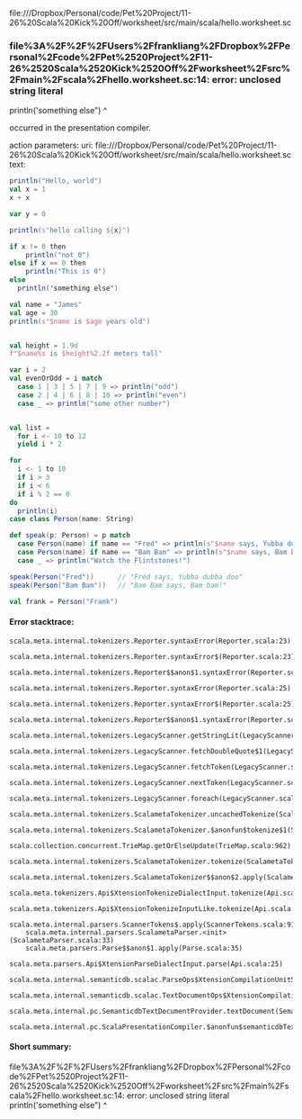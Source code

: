 file://<HOME>/Dropbox/Personal/code/Pet%20Project/11-26%20Scala%20Kick%20Off/worksheet/src/main/scala/hello.worksheet.sc
### file%3A%2F%2F%2FUsers%2Ffrankliang%2FDropbox%2FPersonal%2Fcode%2FPet%2520Project%2F11-26%2520Scala%2520Kick%2520Off%2Fworksheet%2Fsrc%2Fmain%2Fscala%2Fhello.worksheet.sc:14: error: unclosed string literal
  println('something else")
                         ^

occurred in the presentation compiler.

action parameters:
uri: file://<HOME>/Dropbox/Personal/code/Pet%20Project/11-26%20Scala%20Kick%20Off/worksheet/src/main/scala/hello.worksheet.sc
text:
```scala
println("Hello, world")
val x = 1
x + x

var y = 0

println(s"hello calling ${x}")

if x != 0 then 
    println("not 0")
else if x == 0 then
    println("This is 0")
else 
  println('something else")

val name = "James"
val age = 30
println(s"$name is $age years old")


val height = 1.9d
f"$name%s is $height%2.2f meters tall"

var i = 2
val evenOrOdd = i match
  case 1 | 3 | 5 | 7 | 9 => println("odd")
  case 2 | 4 | 6 | 8 | 10 => println("even")
  case _ => println("some other number")


val list =
  for i <- 10 to 12
  yield i * 2

for
  i <- 1 to 10
  if i > 3
  if i < 6
  if i % 2 == 0
do
  println(i)
case class Person(name: String)

def speak(p: Person) = p match
  case Person(name) if name == "Fred" => println(s"$name says, Yubba dubba doo")
  case Person(name) if name == "Bam Bam" => println(s"$name says, Bam bam!")
  case _ => println("Watch the Flintstones!")

speak(Person("Fred"))      // "Fred says, Yubba dubba doo"
speak(Person("Bam Bam"))   // "Bam Bam says, Bam bam!"

val frank = Person("Frank")

```



#### Error stacktrace:

```
scala.meta.internal.tokenizers.Reporter.syntaxError(Reporter.scala:23)
	scala.meta.internal.tokenizers.Reporter.syntaxError$(Reporter.scala:23)
	scala.meta.internal.tokenizers.Reporter$$anon$1.syntaxError(Reporter.scala:33)
	scala.meta.internal.tokenizers.Reporter.syntaxError(Reporter.scala:25)
	scala.meta.internal.tokenizers.Reporter.syntaxError$(Reporter.scala:25)
	scala.meta.internal.tokenizers.Reporter$$anon$1.syntaxError(Reporter.scala:33)
	scala.meta.internal.tokenizers.LegacyScanner.getStringLit(LegacyScanner.scala:553)
	scala.meta.internal.tokenizers.LegacyScanner.fetchDoubleQuote$1(LegacyScanner.scala:372)
	scala.meta.internal.tokenizers.LegacyScanner.fetchToken(LegacyScanner.scala:376)
	scala.meta.internal.tokenizers.LegacyScanner.nextToken(LegacyScanner.scala:211)
	scala.meta.internal.tokenizers.LegacyScanner.foreach(LegacyScanner.scala:1011)
	scala.meta.internal.tokenizers.ScalametaTokenizer.uncachedTokenize(ScalametaTokenizer.scala:24)
	scala.meta.internal.tokenizers.ScalametaTokenizer.$anonfun$tokenize$1(ScalametaTokenizer.scala:17)
	scala.collection.concurrent.TrieMap.getOrElseUpdate(TrieMap.scala:962)
	scala.meta.internal.tokenizers.ScalametaTokenizer.tokenize(ScalametaTokenizer.scala:17)
	scala.meta.internal.tokenizers.ScalametaTokenizer$$anon$2.apply(ScalametaTokenizer.scala:332)
	scala.meta.tokenizers.Api$XtensionTokenizeDialectInput.tokenize(Api.scala:25)
	scala.meta.tokenizers.Api$XtensionTokenizeInputLike.tokenize(Api.scala:14)
	scala.meta.internal.parsers.ScannerTokens$.apply(ScannerTokens.scala:914)
	scala.meta.internal.parsers.ScalametaParser.<init>(ScalametaParser.scala:33)
	scala.meta.parsers.Parse$$anon$1.apply(Parse.scala:35)
	scala.meta.parsers.Api$XtensionParseDialectInput.parse(Api.scala:25)
	scala.meta.internal.semanticdb.scalac.ParseOps$XtensionCompilationUnitSource.toSource(ParseOps.scala:17)
	scala.meta.internal.semanticdb.scalac.TextDocumentOps$XtensionCompilationUnitDocument.toTextDocument(TextDocumentOps.scala:206)
	scala.meta.internal.pc.SemanticdbTextDocumentProvider.textDocument(SemanticdbTextDocumentProvider.scala:54)
	scala.meta.internal.pc.ScalaPresentationCompiler.$anonfun$semanticdbTextDocument$1(ScalaPresentationCompiler.scala:374)
```
#### Short summary: 

file%3A%2F%2F%2FUsers%2Ffrankliang%2FDropbox%2FPersonal%2Fcode%2FPet%2520Project%2F11-26%2520Scala%2520Kick%2520Off%2Fworksheet%2Fsrc%2Fmain%2Fscala%2Fhello.worksheet.sc:14: error: unclosed string literal
  println('something else")
                         ^